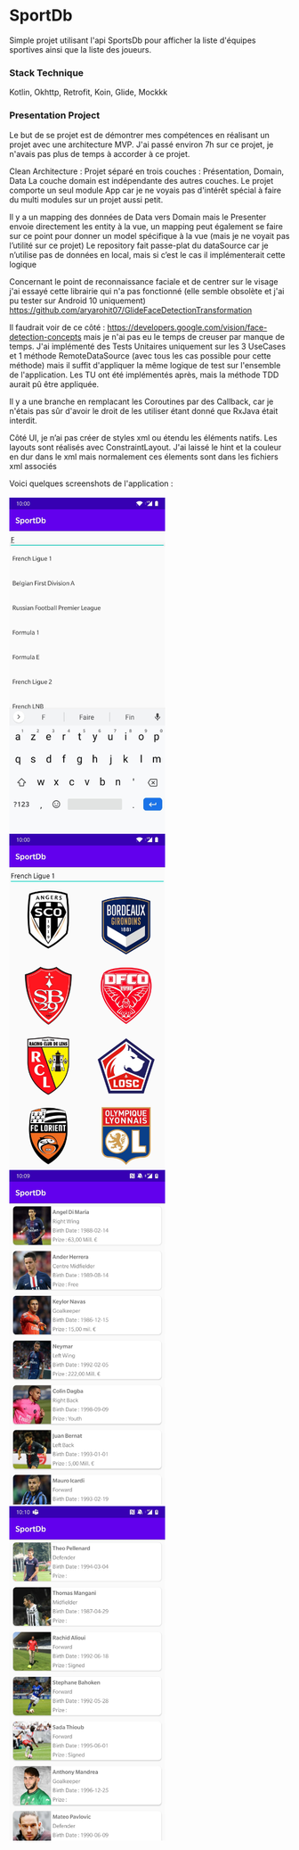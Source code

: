 # SportDb
Simple projet utilisant l'api SportsDb pour afficher la liste d'équipes sportives ainsi que la liste des joueurs.

### Stack Technique

Kotlin, Okhttp, Retrofit, Koin, Glide, Mockkk

### Presentation Project

Le but de se projet est de démontrer mes compétences en réalisant un projet avec une architecture MVP.
J'ai passé environ 7h sur ce projet, je n'avais pas plus de temps à accorder à ce projet.

Clean Architecture : 
Projet séparé en trois couches : Présentation, Domain, Data
La couche domain est indépendante des autres couches.
Le projet comporte un seul module App car je ne voyais pas d'intérêt spécial à faire du multi modules sur un projet aussi petit.

Il y a un mapping des données de Data vers Domain mais le Presenter envoie directement les entity à la vue, un mapping peut également se faire sur ce point pour donner un model spécifique à la vue (mais je ne voyait pas l’utilité sur ce projet)
Le repository fait passe-plat du dataSource car je n’utilise pas de données en local, mais si c’est le cas il implémenterait cette logique

Concernant le point de reconnaissance faciale et de centrer sur le visage j'ai essayé cette librairie qui n'a pas fonctionné (elle semble obsolète et j'ai pu tester sur Android 10 uniquement) 
https://github.com/aryarohit07/GlideFaceDetectionTransformation

Il faudrait voir de ce côté : https://developers.google.com/vision/face-detection-concepts mais je n'ai pas eu le temps de creuser par manque de temps.
J'ai implémenté des Tests Unitaires uniquement sur les 3 UseCases et 1 méthode RemoteDataSource (avec tous les cas possible pour cette méthode) mais il suffit d'appliquer la même logique de test sur l'ensemble de l'application.
Les TU ont été implémentés après, mais la méthode TDD aurait pû être appliquée.

Il y a une branche en remplacant les Coroutines par des Callback, car je n'étais pas sûr d'avoir le droit de les utiliser étant donné que RxJava était interdit.

Côté UI, je n’ai pas créer de styles xml ou étendu les éléments natifs. Les layouts sont réalisés avec ConstraintLayout.
J'ai laissé le hint et la couleur en dur dans le xml mais normalement ces élements sont dans les fichiers xml associés


Voici quelques screenshots de l'application :
<br/>
<br/>
<img src="https://github.com/vincent-etienne/SportDb/blob/develop-coroutines/pictures/img_auto_completion.jpg" width="280" height="600">
<img src="https://github.com/vincent-etienne/SportDb/blob/develop-coroutines/pictures/img_equipes.jpg" width="280" height="600">
<img src="https://github.com/vincent-etienne/SportDb/blob/develop-coroutines/pictures/img_cas_full.jpg" width="280" height="600">
<img src="https://github.com/vincent-etienne/SportDb/blob/develop-coroutines/pictures/img_cas_empty.jpg" width="280" height="600">

